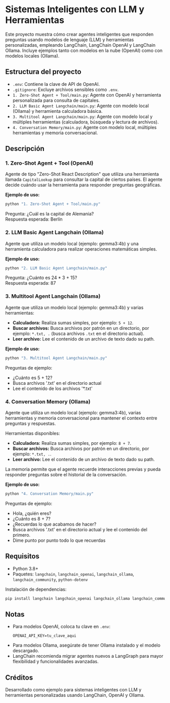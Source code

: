 # Sistemas Inteligentes con LLM y Herramientas

Este proyecto muestra cómo crear agentes inteligentes que responden preguntas usando modelos de lenguaje (LLM) y herramientas personalizadas, empleando LangChain, LangChain OpenAI y LangChain Ollama. Incluye ejemplos tanto con modelos en la nube (OpenAI) como con modelos locales (Ollama).

## Estructura del proyecto

- `.env`: Contiene la clave de API de OpenAI.
- `.gitignore`: Excluye archivos sensibles como `.env`.
- `1. Zero-Shot Agent + Tool/main.py`: Agente con OpenAI y herramienta personalizada para consulta de capitales.
- `2. LLM Basic Agent Langchain/main.py`: Agente con modelo local (Ollama) y herramienta calculadora básica.
- `3. Multitool Agent Langchain/main.py`: Agente con modelo local y múltiples herramientas (calculadora, búsqueda y lectura de archivos).
- `4. Conversation Memory/main.py`: Agente con modelo local, múltiples herramientas y memoria conversacional.

## Descripción

### 1. Zero-Shot Agent + Tool (OpenAI)
Agente de tipo "Zero-Shot React Description" que utiliza una herramienta llamada `CapitalLookup` para consultar la capital de ciertos países. El agente decide cuándo usar la herramienta para responder preguntas geográficas.

**Ejemplo de uso:**
```python
python "1. Zero-Shot Agent + Tool/main.py"
```
Pregunta: ¿Cuál es la capital de Alemania?  
Respuesta esperada: Berlín

### 2. LLM Basic Agent Langchain (Ollama)
Agente que utiliza un modelo local (ejemplo: gemma3:4b) y una herramienta calculadora para realizar operaciones matemáticas simples.

**Ejemplo de uso:**
```python
python "2. LLM Basic Agent Langchain/main.py"
```
Pregunta: ¿Cuánto es 24 * 3 + 15?  
Respuesta esperada: 87

### 3. Multitool Agent Langchain (Ollama)
Agente que utiliza un modelo local (ejemplo: gemma3:4b) y varias herramientas:
- **Calculadora:** Realiza sumas simples, por ejemplo: `5 + 12`.
- **Buscar archivos:** Busca archivos por patrón en un directorio, por ejemplo: `*.txt, .` (busca archivos `.txt` en el directorio actual).
- **Leer archivo:** Lee el contenido de un archivo de texto dado su path.

**Ejemplo de uso:**
```python
python "3. Multitool Agent Langchain/main.py"
```
Preguntas de ejemplo:
- ¿Cuánto es 5 + 12?
- Busca archivos '.txt' en el directorio actual
- Lee el contenido de los archivos '*.txt'

### 4. Conversation Memory (Ollama)
Agente que utiliza un modelo local (ejemplo: gemma3:4b), varias herramientas y memoria conversacional para mantener el contexto entre preguntas y respuestas.

Herramientas disponibles:
- **Calculadora:** Realiza sumas simples, por ejemplo: `8 + 7`.
- **Buscar archivos:** Busca archivos por patrón en un directorio, por ejemplo: `*.txt, .`.
- **Leer archivo:** Lee el contenido de un archivo de texto dado su path.

La memoria permite que el agente recuerde interacciones previas y pueda responder preguntas sobre el historial de la conversación.

**Ejemplo de uso:**
```python
python "4. Conversation Memory/main.py"
```
Preguntas de ejemplo:
- Hola, ¿quién eres?
- ¿Cuánto es 8 + 7?
- ¿Recuerdas lo que acabamos de hacer?
- Busca archivos '.txt' en el directorio actual y lee el contenido del primero.
- Dime punto por punto todo lo que recuerdas

## Requisitos

- Python 3.8+
- Paquetes: `langchain`, `langchain_openai`, `langchain_ollama`, `langchain_community`, `python-dotenv`

Instalación de dependencias:

```sh
pip install langchain langchain_openai langchain_ollama langchain_community python-dotenv
```

## Notas

- Para modelos OpenAI, coloca tu clave en `.env`:
  ```
  OPENAI_API_KEY=tu_clave_aqui
  ```
- Para modelos Ollama, asegúrate de tener Ollama instalado y el modelo descargado.
- LangChain recomienda migrar agentes nuevos a LangGraph para mayor flexibilidad y funcionalidades avanzadas.

## Créditos

Desarrollado como ejemplo para sistemas inteligentes con LLM y herramientas personalizadas usando LangChain, OpenAI y Ollama.
